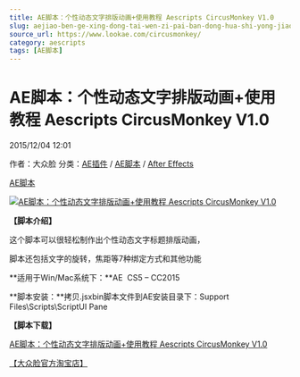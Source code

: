 ```yaml
---
title: AE脚本：个性动态文字排版动画+使用教程 Aescripts CircusMonkey V1.0
slug: aejiao-ben-ge-xing-dong-tai-wen-zi-pai-ban-dong-hua-shi-yong-jiao-cheng-aescripts-circusmonkey-v1-0
source_url: https://www.lookae.com/circusmonkey/
category: aescripts
tags: [AE脚本]
---
```

# AE脚本：个性动态文字排版动画+使用教程 Aescripts CircusMonkey V1.0

2015/12/04 12:01

作者：大众脸
分类：[AE插件](https://www.lookae.com/after-effects/aechajian/) / [AE脚本](https://www.lookae.com/after-effects/aescripts/) / [After Effects](https://www.lookae.com/after-effects/)

[AE脚本](https://www.lookae.com/tag/ae%e8%84%9a%e6%9c%ac/)

[![AE脚本：个性动态文字排版动画+使用教程 Aescripts CircusMonkey V1.0](https://www.lookae.com/wp-content/uploads/2015/12/CircusMonkey.jpg "AE脚本：个性动态文字排版动画+使用教程 Aescripts CircusMonkey V1.0-LookAE.com")](https://www.lookae.com/wp-content/uploads/2015/12/CircusMonkey.jpg)

**【脚本介绍】**

这个脚本可以很轻松制作出个性动态文字标题排版动画，

脚本还包括文字的旋转，焦距等7种绑定方式和其他功能

**适用于Win/Mac系统下：**AE  CS5 – CC2015

**脚本安装：**拷贝.jsxbin脚本文件到AE安装目录下：Support Files\Scripts\ScriptUI Pane

**【脚本下载】**

[AE脚本：个性动态文字排版动画+使用教程 Aescripts CircusMonkey V1.0](https://lookae.400gb.com/file/136012445)

[【大众脸官方淘宝店】](https://lookae.taobao.com/)
